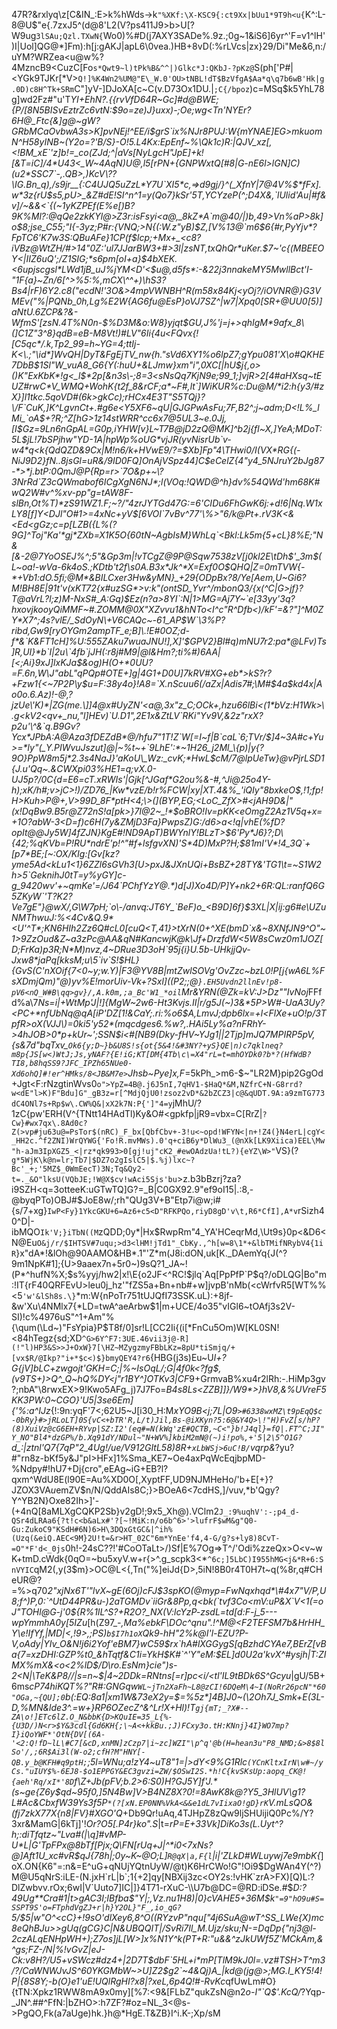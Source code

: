 47R?&rxlyq\z[C&IN_:E>k%hWds->k`"%XKf:\X-KSC9{:ct9Xx|bUu1*9T9h<u{`K^:L-8@U$"e{.7zxJ5^(d@8'L2(V?ps411J9>b>U[?W9ug`3lSAu;Qzl.TXwN{`Wo0)%#D(j7AXY3SADe%.9z.;0g~1&iS6]6yr^'F=v1^lH')I|Uol]QG@*]Fm):h[j:gAKJ|apL6\0vea.)HB+8vD(:%rLVcs|zx}29/Di"Me&6,n:/uYM?WRZea<u@w%?4MzncB9<CuzC[Fo`s*Qwt9~l)tPk%B&^^|)Glkc*J:QKbJ-?pKz@`S(ph['P#|<YGk9TJKr[*V>`Q!]%K4Wn2%UM@"E\_W.0'OU>tNBL!dT$BzVfgA$Aa*q\q7b6wB'Hk|g.0D)c8H^Tk+SRm`C"]yV-]DJoXA[c~C(v.D73Ox1DU.|`;C{/bpoz`)c=MSq$k5YhL78g]wd2Fz#"u'T*YI+EhN?.{{rvVfD64R~Gc]#d@BWE;{P/[8N5BISvEztrZc6vtN:$9o=ze)J}uxx)-;Oe;wg<Tn'NYEr\?6H@_Ftc{&]g@~gW?GRbMCaOvbwA3s>K]pvNEj!^EE/i$grS`ix%NJr8PUJ:W{mYNAE]EG>mkuomN^H58yINB~(Y2o=?'B/S}-O!5.L4Kx:EpEnf~%\Qk1c)R:|QJV_xz[,<!BM_xE`'z]b!=_co(ZJd;^|aVs[NyLgcH"JpE]+k![&T=iC]/4*U43<_W~4AqN)U@,l5[rPN+{GNPWxtQ[#8|G-nE6l>lGN]C)(u2*SSC7`-,.QB>,)KcV\??\IG.Bn_q),/s9jr__{:C4UJQ5uZzL*Y7U`XI5*c,=>d9gj/}^(_XfnY|7@4V%$*fFx].w*3z{rU$s5,pU>_&Z#dE!SI^n^1=y(Qo7}kSr'5T,YCYzeP(^;D4X&,`lUlid'Au|#f&v]/~&&<`{(~1yKZPEf(E%e[)B?9K%Ml?:@qQe2zkKYl@>Z3r:isFsyi<a@,_8kZ*A`m@40/|)b,49>Vn%aP>8k]o$8;jse_C55;"I{-3yz;P#r:{VNQ;>N{(:W.z"yB)$Z,[V%13@`m6$6{#r,PyYjv*?FpTC6'K7w3S:QBuAFe}1CP(f$lcp;+Mx+_<c8?iVBz@WtZH/#>14"0Z:'ul7JJarBW3+#>3l|zsNT,txQhQr*uKer.$7~'c{(MBEEOY<|IIZ6uQ';/Z1SIG;*s6pm[oI+a}$4bXEK.<6upjscgsl*LWd1jB_uJ%jYM<D'<$u@,d5fs*:-&22j3nnakeMY5MwllBct'I-"1F{a}~Zn/6[^>%5:%,mCX\^^+)\hS3?Bs4|rF)6Y2.c8("ecdN!'3O&>4mpVWNBH^R(m58x84Kj<yOj?/iOVNR@}G3VMEv("%|PQNb_0h,Lg%E2W{AG6fu@EsP}oVJ7SZ^|w7|Xpq0[SR+@UU0[5)]aNtU.6ZCP&?&-WfmS'[zsN.4T%N0n-$%D3M&o:W8}yjqt$GU,J%'j=j+>qhIgM*9afx_8\(]C1Z"3^8}qdB=eB-M8Vt!)#LV"6Ii{4u<FQvx{![C5qc*/.k,Tp2_99=h~YG=4;ttIj-K<\.;"\id*]WvQH|DyT&FgEjTV_nw{h."sVd6XY1%o6lpZ7;gYpu081'X\o#QKHE7DbB$1Sl"W_vuA8_G6{Y(:huU+&LJmw}xm"i",0XC[|hU$j{,o>()K"ExKbK*!g<_l$*2p[&n3s\-;8=3<sNsQq7KjN9e;99_1;]vjR>2[4#aHXsq~tEUZ#rwC*V_WMQ+WohK{t2f_8&rCF;a*~F#,lt`]WiKUR%c:Du@M/*i2:h{y3/#zX}]l1tkc.5qoVD#(6k>gkCc);rHCx4E3T"S5TQj}?\/F`CuK,]K^LgvnCt+.#g6e<Y5XF6~qU|GJGPwAsFu;7F,B2^;j~adm;D<!L%_lMi_`oA$+?R;^Z[hG>1z14stWRR^cc6x7@5UL3~e.0Jj,[I$Gz=9Ln6nGpAL=G0p,iYHW[v}L~T7B@jD2zQ@MK]^b2j{fl~X,]YeA;MDoT:5L$jL!7bSPjhw"YD-1A|hpWp%oUG*vjJR(yvNisrUb`v-w4*q<k{QdQZD&9Cx|M!n6/k+HVwE9/?=$Xb]Fp"4\THwi0/I(VX*RG{(-NiJ9D2}fN..8jsGl=uR&/9ID0FQ]OnAjVSpz44]C$eCelZ{4"y4_5NJruY2bJg87-*>*j.btP:0QmJ@P{Rp=r>`7O&p+~\?3NrRd`Z3cQWmabof6ICgXgN6NJ*;l(VOq:!QWD@^h}dv%54QWd'hm68K#wQ2W#v^%xv-pp"g=tAW8F-slBn,Ot%T)*zS91WZ1.F;~?/"4zrJYTGd47G:=6'CIDu6FhGwK6j:+d!6|Nq.W1xLY8[f]Y<DJl"O#1>=4xNc+yV$[6VOI`7vBv^77'\%>"6/k@Pt+.rV3K<&<Ed<gGz;c=p[LZB({L%(?9G]^Toj"Ka'*gj*ZXb=X1K5O{60tN~AgbIsM}WhLq`<Bkl:Lk5m{5+cL}8%E;"N&[&-2@7YoOSEJ%^;5"&Gp3m|!vTCgZ@9P@Sqw7538zV[j0kl2E\tDh$'_3m$(L~oa!-wVa-6k4oS.;KDtb't2f\s0A.B3x*Jk^*X=Exf0O$QHQ|Z=0mTVW{-*+Vb1:dO.5fi;@M*&BILCxer3Hw&yMN}_+29{ODpBx?8/Ye[Aem,U~Gi6?M!BH8E|91t'v(xKT72{x#uzSG*>v:k"(ontSD_Yvr^/mbonQ3/{x(^C|G>jf}?T@aVrL?l;z)M-NxS#_A:Gq)$Ez(n?a>8YI`:N|1>MG=Aj7Y~`e[33yy'3q?hxovjkooyQiMMF~#.ZOMM@0X"XZvvu1&hNTo<I^c"R^Dfb<)/kF'=&?"]^M0ZY*X7^;4s?vlE/_SdOyN\+V6CAQc~-61_AP$W`\3%P?ribd,Gw9[ryOYGm2ampTF_e;B]\.!E#0OZ;d-f*&`K&FT1cH]%U:555ZAku7wuaJNU!],X]'$GPV2}Bl#q)mNU7r2:pa*@LFv)Ts]R,UI}*b`I|2u\`4fb`jJH(:r8j#M9|@l&Hm?;ti%#)6AA|[<;Ai}9xJ]lxKJa$&og)H(O+*0UU?=F.6n,W\J"abL"qPQp#OTE+]g|4G1+D0U]7kRV#XG+eb*>kS?r?+Fzw1{<~7P2P\y$u=F:38y4o}!A8=`X.nScuu6(/aZx|Adis7#;\M#$4a$kd4x|Ao0o.6.Az)!-@,?jzUe\'K)*|ZG(me.\]]4@x#UyZN'<a@,3x"z_C;OCk+,hzu66lBi<(1*bVz:H1Wk>\.g<kV2<qv+_nu,"l]HEv)`U.D1",2E1x&ZtLV`RKi"Yv9V,&2z"rxX?p2u'\^&`q.B9Gv?Ycx*JPbA:A@Aza3fDEZdB*@/hfu7"1T!Z`W[=I~f|B`caL`6;TVr/$]4~3A#c+Yu>=*ly"(_Y.PIWvuJszut]@|~%t~+`9LhE':*~1H26_j2Ml_\{p)|y{?9O}PpW8m5j*2.3s4NaJ}'aKoU\_Wz:_cvK;*HwL$cM/7@lpUeTw}@vPjrLSD1{J.u'Qq~.&CWXpi03%HE1=q;vX.0-UJ5p?/0C{d=E6=cT.xRWIs'|Gjk[^JGaf*G2ou%&-#,^Ji@25o4Y-h);xK/h#;v>jC>!)/ZD76_|Kw*vzE/b!r%FCW|xy|XT.4&%_'iQIy"8bxkeO$,!1;fp!H>Kuh>P@+,V>99D_8F*ptH<4;\>(](BYP,EG;<LoC_ZfX>#<jAH9D&|"(x!DqBw9.B5r@Z72nS!a[pk>}7I@2~_!*$oBRO!Iv=pKK<eOmgZ2Az1V5q+x=+1O?abW-3<D=f)c6H(7y&ZMjD3Fa}PwpsZ)G:/d6>a<!q|vhE(%fD?opIt@@Jy5W]4fZJN}KgE#!ND9ApT)BWYnlY!BLzT>$6'Py*J6}?;D\{42;%qKVb=P!RU*ndrE'p!^"#f+lsfgvXN)'S*4D)MxP?H;$81mI'V*!4_3Q`+[p7*BE;[~:OX/KIg:[Gv[kz?yme5Ad<kLu1<1}6ZZl6sGVh3[U>pxJ&JXnUQi+BsBZ+28TY&'TG1\t=~S1W2h>5`GeknihJ0tT=y%yGY]c-g_9420wv'+~qmKe'=/J64`PChfYzY@.*)d[J)Xo4D/P]Y+nk2+6R:QL:ranfQ6G5ZKyW`'T?K2?Ve7gE"}@wX/,G\W7pH;`o\-/anvq:JT6Y_`BeF)o_<B9D]6f}$3XL|X|ij:g6#e\UZuNMThwuJ:%<4Cv&Q.9*<U'^T*;KN6HIh2Zz6Q#cL0[cuQ<T,41}>tXrN(0+^XE(bmD`x&~8XNfJN9^O"~1>9ZzOud&Z~a3zPc@AA&qN#KancwjK@k\Jf+DrzfdW<5W8sCwz0m1JOZ[D;FrKa)p3R;N*M)nvz,4~DRue3D3oH`95j{i}U.5b-UHkjjQv-Jxw8*jaPq[kksM;u\5`iv`S!$HL}{GvS(C'nXOif{7<0~y;w.Y)|F3@YV8B|mtZwlSOVg'OvZzc~bzL0!P[j{_wA6L%FsXDmjQm)_"@)yv%E!morUiv-Vk+?Sxl]((P2;;@`}.EH5Uvdn2llnEv!p8-pV6<nQ_W#B\qq>gv}/,A.k0m,;a_Bc'W1_*oil`Mr&YRN(@Zk=kV:J>Dz""IvNoj*FFfd%a\7*Ns=i|+WtMp'J|_!]{MgW~2w6-Ht3Kvjs.II|r/g5J_(~)3&*5P>W#-UaA3Uy?<PC+*nfUbNq@qA[iP'DZ[1!&CaY;.ri:%o6$A,LmvJ;dpb6lx=+l<FlXe+uO!p/3TpfR>oX(VJJ\)=0ki5'y52*(mqcdges6.%w?,.HAi5Ly%a?nFRhY->4hJOB>0*p+kUr~';SSN$i<#[NB9(Dky-fHV~YJg1||2Tjp]mJQ7MPIRP5pV,{s&7d"bqTxv_`Ok6{y;D~}b&U8S!s{ot{5&4!&#3NY?+yS}QE|n)c7qklneq?m8p{JS[w<)WtJ;Js,yNAF?{E!iG;KT[DM{4Tb\c\=X4"rL=t=mhOYDk0?b*?(HfWdB?TI8,b8hqSS9?JFC_IPZh65NUe0-Xd6ohQ]#!er^HMks/8<JB&M7e>`Jhsb~Pye]x,F*=5kPh_>m6-$~"LR2M}pip2GgOd+Jgt<F:rNzgtinWvs0`o">YpZ=4B@.j6J5nI,7qHV1-$HaQ*&M,NZfrC+N-G8rrd?w<dE"l>K)F"Bdu]G"_gB3z=r[^MdjQjU0!zsoz2vD*&2bZCZ3|c@&qUDT.9A:a9zmTG773dC4ONl7s+Rp$w\.CW%Q&|xX2k7N:P{']"4=y`jMhU/?1zC{pw'ERH(V^{TNtt14HAdTl)Ky&O#<gpkfp|jR9=vbx=C[RrZ|`?Cw}#wx7qx\.8Ad0c?Z(>vp#ju63u@=PsTor$(nRC)_F_bx[QbfCbv+-3!u<~opd!WFYN<|n+!Z4(}N4erL|cgY<_HH2c.^f2ZNI)WrQYWG{'Fo!R.mvMWs).0'q+ciB6y*DlWu3_(@nXk[LK9Xiica)EEL\Mw"h-aJm3IpXGZ5_<|rz*qk993>0[gj!uj"cK2_#ewOAdzUa!tL?){eYZ\W>"`VS}(?`g*5WjK\k@n=lr;Tb7|$DZ7o2gIslC5|$.%j)lxc~?Bc'_+;'5MZ$_0WmEecT)3N;Tq&Qy2-t=._&O"lksU(VQbJE;!W@X$cv!wAci5Sjs'bu`>z.b3bBzrj?za?i9SZH<q=3otteeK:uGTwTQ]G?=_B|C0GX92.9"ef9oI15|.:8,-@byqPTo)OBJ#$JoE8w/;rh"QUg3V+B"Etp7i@w;i#{s/7+xg}`IwP<Fy}1YkcGKU+6=Az6+c5<D"RFKPQo,riyD8gD'v\t,R6*CfI],A*v`rSizh40^D|-ibMQO`Ik'V;}iTbN((M`zQDD;0y*|Hx$RwpRm"4_YA'HCeqrMd,\Ut9s}0p<&D6<N@Eu`O&j/r/$IHTSV#7uqu;>d3<lHM!jTd1"_CbKy.,^h[w=8\1*+&lbTMifNRybV4{1iR`}x"dA*!&lOh@90AAMO&HB*.1"'Z*m(J8i:dON,uk[K._DAemYq{J(^?9m1NpK#1];{U\>9aaex7n+5r0~)9sQ?1_JA~!(P*^hufN%X;$s%yyj/hw2|x!\E{o2JF<^RC!$jlq`Aq[PpPfP`P$q?/oDLQG|Bo"m:!IT{rF40QRFEvU>leu0j_hz'"fZS5a+Bn+nb#+w]jvpB'nMb(<cWrfvR5[WT%%<5`'w'&lSh8s.\}`*m:W{nPoTr751tUJQfI73SSK.uL):+8jf-&w'Xu\4NMlx7{*LD=twA^aeArbw$1|m+UCE/4o35"vIGl6~tOAfj3s2V-SI)!c%4976uS"^1+Am"%{\qum(\Ld~)"FsYpia}P$T8f/0]sr!L[CC2Ii{(i[*FnCu5Om)W[KL0SN!<84hTegz{sd;XD`^G>6Y^F7:3UE.46vii3j@-R](!"l)HP3&S>>J+OxW}7[\HZ~MZygzmyFBbLKz=8pU*tiSmjq/+[vx$R/@Ikp?"i+*$c<)$}bmyQEY4?r6`{HBG(j3s)Eu~U*l+?G{jV]bLC+zwgojt'GKH=C;|%~IsOqL/;G|4f0k<?fg$,(v9TS+)>Q^_Q~hQ%DY<j"r1BY^]OTKv3|CF*9+GrmvaB%xu4r2lRh:-.HiMp3gv?;nbA"\8rwxEX>9\!Kwo5AFg_j)7J7Fo=_B4s8Ls<ZZB]]}/W9*>}hV8,&%UVreF5KK3PW:0~CGO}'U5|3se6Em]{'%:a^IJz_{!:9n:yqF'7<;62U5~J[i30_H:M*xYO9B<j;7L|O9`>#6338wxMZ\t9pEqQ$c-0bRy}#>jRLoLT]0S{vC<+bTR'R,L/t)Jil,Bs-@iXKyn?5:6@&Y4Q>\!"H)FvZ[s/hP?(8)XuiVz@cG6EH+RYvp|SZ:I2'(eq#=N(kWq'zE#QCTB,~C<"}b!J4ql}=fQ|.FT^C;JI"Y_NO"Bl4*dzGP%/b.Xq91dY/NDul~"N+WV%]kbiM2mN@(~)i!po%,+'5|2\5^O1G?`d_:|ztnl'Q7{7qP"2_4Ug!/ue/V912GItL58)8R+`xLbWSj>6uC!B/`vqrp&*?yu?#"rn8z-bKf5y&J"pI>HFx]1%Sma_KE7~Oe4axPqWcEqjbpMD-%Ndpy#!hU7+Dj{cro",eEAg~iG+EB?l?qxm^WdU8E(l90E=Au%XD0O[,XyptFF,UD9NJMHeHo/'b+E[+}?JZOX3VA$u$emZV$n/N/QddAIs8C;}>BOeA6<7cdHS,]/vuv,*b'Qgy?Y^YB2N}Oxe82Ih>]'-(+4nQ[8aMLXgCQKP2Sb}v2gD!;9x5_Xh@).VClm2`J_:9%uqhV':-;p4_d-QSr4dLRAa6{?t!c<b&aLx#'?[~!MiK:n/o6b^6>'>lufrF$wM&g"Q0-Gu:ZukoC9"KSdH#6N)6>H\3DQxGtGC&|^ih%(Uzq(&eiQ.AEC<9M}2U!t=&r>HT_02C"6m*YnEe'f4,4-G/g?s+ly8)8CvT-=O"*F'd<_0js`0h!-24sC??!'#CoOTaLt>/)Sf|E%7Og=>T^/'Odi%zzeQx>O<v~wK+tmD.cWdk{0qO=~bu5xyV.w+r{>^.g_scpk3<*`^6c;]5LbC)I955hMG<j&*R+6:SnVYIC`qM2(,y(3$m}>OC@L<{,Tn("%]eiJd{D>,5iN!8B0r4T0H7t~q(%8r,q#CHeUR@?=%>q70*2"xjNx6T'"lvX~gE(6Oj)cFJ$3spKO(@myp=FwNqxhqd*\#4x7"V/P,U8;f^)P,0:`^UtD44PR&u-)2aTGMDv`iiGr&8Pp,q<bk(`tvf3Co<mV:uP&X`V<1(=oJ"TOHl@G-j'0${R%1IL^S?+R2O?_NX(V:lcYzP-zsdL=td[d:F-j_5---wpYmmhA0y[5IZu*[h(Z97_*-,Ma%ebkF\DOc^qnu".!^M@<F2TEFSM7b&HrHH_Y\e!IfYf,|MD|<,!9>,;PS)`b$I7h1oX`Qk9-hH"2%k@I'l-EZU?P-V,oAdy|YIv_O&N!j6i2Yof'*eBM7}wC59$rx`hA#lXGGygS[qBzhdCYAe7,BErZ[vBa{7=xzDHI:GZP%t0_&hTqtf&C1i=YkH$K#`^'Y"eM:$EL]d0U2a'kvX^#ysjh|T:ZIMX%mX&<o<2%lD$/D\ro.EsNm}cie")s-2<N|\TeK&P8//|s=n~$*|4~2DDk=RNtns[=r]pc<i/<tl'IL9tBDk6S^Gcyu*|gU/5B+6ms*cP74hiKQT%?"R#:GNGqw`WL~jTn2XaFh~L8@zCI!6DQeM\4~I(NoRr26pcN"*60"OGa,~{QU];0`b(:*_EQ:8a1|xm1W&73eX2y=$=%5z*]4B]J0~(\2Oh7J_Smk+E(3L-D,%MN&lde3^.=w+}RP6OZecZ^&\^Lr!X+Hl)!T`gj{mT;_?X#--ZA\o!]ETc6lZ.O_N&bbK{D>KQuIE=35_L{%-{U3D/)N<r>$Y&3cdl{Gd6KH{;\~A<+kkBu.;J)FCxy3o.tH:KNnj}4I}WO7mp?I}iQoYWF*'OtN{DV[(6A-'<2:Q!fD~lL\#C7[&cD,xnMN]zCzp7|i~zc]WZI"\p^q'@b(H=hean3u"P8_NMD;&>8$8lSo'/,;6R$Ai3l(W-o2;cfH?M"HNY[-QB.y_b@KFH#q9ptH;`;5l=WNu;a!zY4~uT8"1=|>dY<9%G1Rlc`(YCnKltxIrN\w#~/yCs."uIUY$%-6EJ8-$o1EPPGY&EC3gvzi=ZW/$OSwI2S.*h!C{kvSKsUp:aopq_CK@!{aeh'Rq/xI*'8D`f\Z+Jb(pFV;b.2>6:S0)H?GJ5Y]f'J.*(s~ge{Z6y$qd~95f0,]5N4Bw]V>B4NZ8X?0!=8AwK8k@?Y5_3HlUV\g1?L#Ac&CbxfW39Ys3f5P`*(?[xN.EP0NN%VkA<&&e1dL7vIixaO!gD}rK`V.mLsQO&(fj7zkX77X{n8|FV}#XGO'Q_+Db9Qr!uAq,4TJHpZ8zQw9ljSHUijiQ0Pc%/Y?3xr&MamG|6kTj]'!_Or?O5[.P4r}ko".S_|t=_rP=E+33Vk]DiKo3s(L.Uyt^?h;:diTfqtz~"Lva#(|\q]#vMP-U*L|G'TpFPx@8bTf[Pjx;Q\FN[rUq+J|^*i0<7xNs?@]Aft1U_xc\#vR$qJ{78h|;0y~K~@O;L]`R@qX|a,F{l`|i|'ZLkD#WLuywj7e9mbK{_]oX.ON{K6"=:n&=E^uG+qNUjYQtnUyW/@t)K6HrCWo!G"!Oi9$DgWAn4Y(^?)M@U5qNrS:iLE-(N.jxH`rL|b`;1{+2]qy[NBXij3zc<OY2s:!vHK`zrA>FX)[Q)L:?DlZwbvv.rOx;6wI|V`Uuto7]IC|]}4T71-rXuC-\\U7b@DC=@RD:iDSe.#$*D:?49Ug**Cra#1|t>gAC3I;IBfba$"Y|;,_Vz.nu1H8)|0}cVAHE5+36M$k`"=9"hO9u#S=SSPT9S'o=FTphdVgZJ+r|h}Y2OL}"F_,io_qG?`5/$5|w"O^<cC}+!9sO'dlXey6,8^O_((RYzvP"nqu["4j6SuA\@wT^SS_LWe{X)mc8eQhBJu>>gUq(gCG}C|N&UBQQIT|/SvRi7Il\__M.Ujz/sku;N-=DqDp{"nj3@l-2czALqENHpWH+);Z7os]jL[W>]x%N1Y^k(PT+R:"u&&^zJkUWf5Z'MCkAm,&^gs;FZ-/N|%!vGvZ|eJ_-Ck:v8H?/U5+vSWcz#dz4+|2D7T$dbF`5HL+i*mP[TlM9kJ0l=.vz#TSH>T^m3/?/CaWNWJvJS^60YKGMbW~>U]Z2$g2\`~4&Qj)A_|kd@(jg@>;MG.I_KY5!4!P|{8S8Y;-b(O}e1'uE!UQlRgHI?x8|?xeL,6p4Q!#-RvKc*qfUwLm#O}{tTN:Xpkz1RWW8mA9x0my][%7:<9&[FLbZ"qukZsN\@n2*o-I"`Q$'.KcQ/*?Yqp-_JN^.##^FfN:|bZHO>:h7ZF?#oz=NL_3<@s->PgQO,Fk(a7aUge)hk.}h@*HgE.T&ZB}I^i.K-;Xp/sM